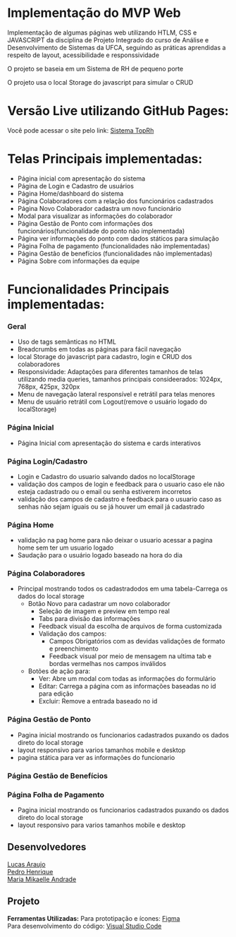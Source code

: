 # Implementação do MVP Web
Implementação de algumas páginas web utilizando HTLM, CSS e JAVASCRIPT da disciplina de Projeto Integrado do curso de Análise e Desenvolvimento de Sistemas da UFCA, seguindo as práticas aprendidas a respeito de layout, acessibilidade e responssividade

O projeto se baseia em um Sistema de RH de pequeno porte

O projeto usa o local Storage do javascript para simular o CRUD

# Versão Live utilizando GitHub Pages:
Você pode acessar o site pelo link:
[Sistema TopRh](https://pedro9185.github.io/)<br>

# Telas Principais implementadas:
- Página inicial com apresentação do sistema
- Página de Login e Cadastro de usuários
- Página Home/dashboard do sistema
- Página Colaboradores com a relação dos funcionários cadastrados
- Página Novo Colaborador cadastra um novo funcionário
- Modal para visualizar as informações do colaborador 
- Página Gestão de Ponto com informações dos funcionários(funcionalidade do ponto não implementada)
- Página ver informações do ponto com dados státicos para simulação
- Página Folha de pagamento (funcionalidades não implementadas)
- Página Gestão de benefícios (funcionalidades não implementadas)
- Página Sobre com informações da equipe
# Funcionalidades Principais implementadas:

### Geral
- Uso de tags semânticas no HTML
- Breadcrumbs em todas as páginas para fácil navegação
- local Storage do javascript para cadastro, login e CRUD dos colaboradores
- Responsividade: Adaptações para diferentes tamanhos de telas utilizando media queries, tamanhos principais consideerados: 1024px, 768px, 425px, 320px
- Menu de navegação lateral responsível e retrátil para telas menores
- Menu de usuário retrátil com Logout(remove o usuário logado do localStorage)

### Página Inicial
- Página Inicial com apresentação do sistema e cards interativos

### Página Login/Cadastro
- Login e Cadastro do usuario salvando dados no localStorage 
- validação dos campos de login e feedback para o usuario caso ele não esteja cadastrado ou o email ou senha estiverem incorretos
- validação dos campos de cadastro e feedback para o usuario caso as senhas não sejam iguais ou se já houver um email já cadastrado

### Página Home
- validação na pag home para não deixar o usuario acessar a pagina home sem ter um usuario logado
- Saudação para  o usuário logado baseado na hora do dia

### Página Colaboradores
- Principal mostrando todos os cadastradodos em uma tabela-Carrega os dados do local storage
  - Botão Novo para cadastrar um novo colaborador
    - Seleção de imagem e preview em tempo real
    - Tabs para divisão das informações
    - Feedback visual da escolha de arquivos de forma customizada
    - Validação dos campos:
      - Campos Obrigatórios com as devidas validações de formato e preenchimento
      - Feedback visual por meio de mensagem na ultima tab e bordas vermelhas nos campos inválidos
  - Botões de ação para:
    - Ver: Abre um modal com todas as informações do formulário
    - Editar: Carrega a página com as informações baseadas no id para edição
    - Excluir: Remove a entrada baseado no id
### Página Gestão de Ponto
  - Pagina inicial mostrando os funcionarios cadastrados puxando os dados direto do local storage
  - layout responsivo para varios tamanhos mobile e desktop
  - pagina stática para ver as informações do funcionario
### Página Gestão de Benefícios
### Página Folha de Pagamento
  - Pagina inicial mostrando os funcionarios cadastrados puxando os dados direto do local storage
  - layout responsivo para varios tamanhos mobile e desktop


## Desenvolvedores
[Lucas Araujo](https://github.com/lal28)<br>
[Pedro Henrique](https://github.com/Pedro9185)<br>
[Maria Mikaelle Andrade](https://github.com/Mikaelle27)<br>

## Projeto
**Ferramentas Utilizadas:**
Para prototipação e ícones:
[Figma](https://www.figma.com/)<br>
Para desenvolvimento do código:
[Visual Studio Code](https://code.visualstudio.com/)
